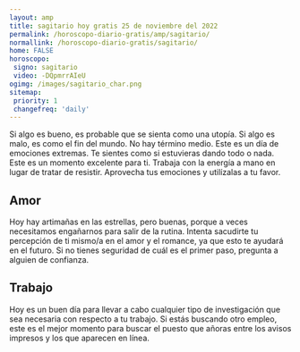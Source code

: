 ```yaml
---
layout: amp
title: sagitario hoy gratis 25 de noviembre del 2022 
permalink: /horoscopo-diario-gratis/amp/sagitario/
normallink: /horoscopo-diario-gratis/sagitario/
home: FALSE
horoscopo:
 signo: sagitario
 video: -DQpmrrAIeU
ogimg: /images/sagitario_char.png
sitemap:
 priority: 1
 changefreq: 'daily'
---
```



Si algo es bueno, es probable que se sienta como una utopía. Si algo es malo, es como el fin del mundo. No hay término medio. Este es un día de emociones extremas. Te sientes como si estuvieras dando todo o nada. Este es un momento excelente para ti. Trabaja con la energía a mano en lugar de tratar de resistir. Aprovecha tus emociones y utilízalas a tu favor.

## Amor

Hoy hay artimañas en las estrellas, pero buenas, porque a veces necesitamos engañarnos para salir de la rutina. Intenta sacudirte tu percepción de ti mismo/a en el amor y el romance, ya que esto te ayudará en el futuro. Si no tienes seguridad de cuál es el primer paso, pregunta a alguien de confianza.

## Trabajo

Hoy es un buen día para llevar a cabo cualquier tipo de investigación que sea necesaria con respecto a tu trabajo. Si estás buscando otro empleo, este es el mejor momento para buscar el puesto que añoras entre los avisos impresos y los que aparecen en línea.